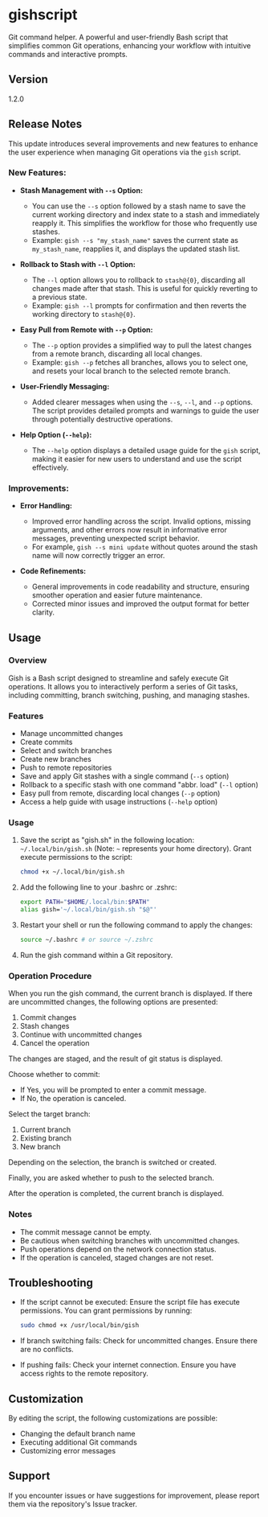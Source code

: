 # gishscript

Git command helper. A powerful and user-friendly Bash script that simplifies common Git operations, enhancing your workflow with intuitive commands and interactive prompts.

## Version

1.2.0

## Release Notes

This update introduces several improvements and new features to enhance the user experience when managing Git operations via the `gish` script.

### New Features:

* **Stash Management with `--s` Option:**
   * You can use the `--s` option followed by a stash name to save the current working directory and index state to a stash and immediately reapply it. This simplifies the workflow for those who frequently use stashes.
   * Example: `gish --s "my_stash_name"` saves the current state as `my_stash_name`, reapplies it, and displays the updated stash list.

* **Rollback to Stash with `--l` Option:**
   * The `--l` option allows you to rollback to `stash@{0}`, discarding all changes made after that stash. This is useful for quickly reverting to a previous state.
   * Example: `gish --l` prompts for confirmation and then reverts the working directory to `stash@{0}`.

* **Easy Pull from Remote with `--p` Option:**
   * The `--p` option provides a simplified way to pull the latest changes from a remote branch, discarding all local changes.
   * Example: `gish --p` fetches all branches, allows you to select one, and resets your local branch to the selected remote branch.

* **User-Friendly Messaging:**
   * Added clearer messages when using the `--s`, `--l`, and `--p` options. The script provides detailed prompts and warnings to guide the user through potentially destructive operations.

* **Help Option (`--help`):**
   * The `--help` option displays a detailed usage guide for the `gish` script, making it easier for new users to understand and use the script effectively.

### Improvements:

* **Error Handling:**
   * Improved error handling across the script. Invalid options, missing arguments, and other errors now result in informative error messages, preventing unexpected script behavior.
   * For example, `gish --s mini update` without quotes around the stash name will now correctly trigger an error.

* **Code Refinements:**
   * General improvements in code readability and structure, ensuring smoother operation and easier future maintenance.
   * Corrected minor issues and improved the output format for better clarity.

## Usage

### Overview

Gish is a Bash script designed to streamline and safely execute Git operations. It allows you to interactively perform a series of Git tasks, including committing, branch switching, pushing, and managing stashes.

### Features

* Manage uncommitted changes
* Create commits
* Select and switch branches
* Create new branches
* Push to remote repositories
* Save and apply Git stashes with a single command (`--s` option)
* Rollback to a specific stash with one command "abbr. load" (`--l` option) 
* Easy pull from remote, discarding local changes (`--p` option)
* Access a help guide with usage instructions (`--help` option)

### Usage

1. Save the script as "gish.sh" in the following location: `~/.local/bin/gish.sh` (Note: `~` represents your home directory). Grant execute permissions to the script:

   ```bash
   chmod +x ~/.local/bin/gish.sh
   ```

2. Add the following line to your .bashrc or .zshrc:

   ```bash
   export PATH="$HOME/.local/bin:$PATH"
   alias gish='~/.local/bin/gish.sh "$@"'
   ```

3. Restart your shell or run the following command to apply the changes:

   ```bash
   source ~/.bashrc # or source ~/.zshrc
   ```

4. Run the gish command within a Git repository.

### Operation Procedure

When you run the gish command, the current branch is displayed. If there are uncommitted changes, the following options are presented:

1. Commit changes
2. Stash changes
3. Continue with uncommitted changes
4. Cancel the operation

The changes are staged, and the result of git status is displayed.

Choose whether to commit:

- If Yes, you will be prompted to enter a commit message.
- If No, the operation is canceled.

Select the target branch:

1. Current branch
2. Existing branch
3. New branch

Depending on the selection, the branch is switched or created.

Finally, you are asked whether to push to the selected branch.

After the operation is completed, the current branch is displayed.

### Notes

- The commit message cannot be empty.
- Be cautious when switching branches with uncommitted changes.
- Push operations depend on the network connection status.
- If the operation is canceled, staged changes are not reset.

## Troubleshooting

- If the script cannot be executed: Ensure the script file has execute permissions. You can grant permissions by running:

  ```bash
  sudo chmod +x /usr/local/bin/gish
  ```

- If branch switching fails: Check for uncommitted changes. Ensure there are no conflicts.
- If pushing fails: Check your internet connection. Ensure you have access rights to the remote repository.

## Customization

By editing the script, the following customizations are possible:

- Changing the default branch name
- Executing additional Git commands
- Customizing error messages

## Support

If you encounter issues or have suggestions for improvement, please report them via the repository's Issue tracker.